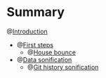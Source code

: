 # Summary

@[Introduction](./introduction.md)

- @[First steps](./first-steps.md)
  - @[House bounce](./first-steps/house-bounce.md)
- @[Data sonification](./data-sonification.md)
  - @[Git history sonification](./data-sonification/git-history.md)

